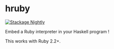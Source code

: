 # hruby

[![Stackage Nightly](http://stackage.org/package/hruby/badge/nightly)](http://stackage.org/nightly/package/hruby)

Embed a Ruby interpreter in your Haskell program !

This works with Ruby 2.2+.
